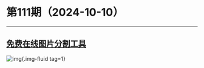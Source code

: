 # 第111期（2024-10-10）

---
## [免费在线图片分割工具](https://imagesplitter.vip/zh)
![img](https://mirror.ghproxy.com/https://raw.githubusercontent.com/xiaoxuan6/weekly/main/docs/static/images/2024-10-10/1728558609.png){.img-fluid tag=1}
